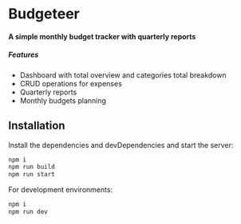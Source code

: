# Budgeteer

#### A simple monthly budget tracker with quarterly reports

##### Features

- Dashboard with total overview and categories total breakdown
- CRUD operations for expenses
- Quarterly reports
- Monthly budgets planning

## Installation

Install the dependencies and devDependencies and start the server:

```sh
npm i
npm run build
npm run start
```

For development environments:

```sh
npm i
npm run dev
```
